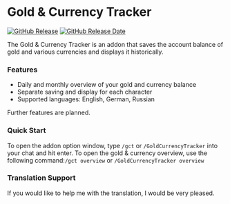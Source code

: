 # Gold & Currency Tracker

[![GitHub Release](https://img.shields.io/github/v/release/diomsg-code/GoldCurrencyTracker?logo=github&cacheSeconds=600)](https://github.com/diomsg-code/GoldCurrencyTracker/releases)
[![GitHub Release Date](https://img.shields.io/github/release-date/diomsg-code/GoldCurrencyTracker?logo=github&cacheSeconds=600)](https://github.com/diomsg-code/GoldCurrencyTracker/releases)

The Gold & Currency Tracker is an addon that saves the account balance of gold and various currencies and displays it historically.

### Features

*   Daily and monthly overview of your gold and currency balance
*   Separate saving and display for each character
*   Supported languages: English, German, Russian

Further features are planned.

### Quick Start

To open the addon option window, type `/gct` or `/GoldCurrencyTracker` into your chat and hit enter. To open the gold & currency overview, use the following command:`/gct overview` or `/GoldCurrencyTracker overview`

### Translation Support

If you would like to help me with the translation, I would be very pleased.
